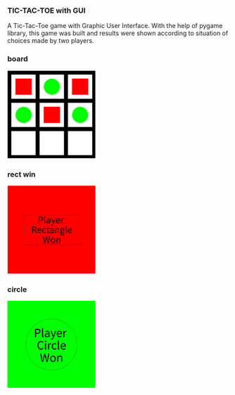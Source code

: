 ### TIC-TAC-TOE with GUI
A Tic-Tac-Toe game with Graphic User Interface. With the help of pygame library, this game was built and results were shown according to situation of choices made by two players. 
### board
<img src="https://raw.githubusercontent.com/legendcrypto/tic-tac-toe-gui/main/assets/board.png" width=200>

### rect win
<img src="https://raw.githubusercontent.com/legendcrypto/tic-tac-toe-gui/main/assets/rect.png" width=200>

### circle
<img src="https://raw.githubusercontent.com/legendcrypto/tic-tac-toe-gui/main/assets/circle.png" width=200>
